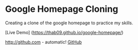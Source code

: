 # Google Homepage Cloning
Creating a clone of the google homepage to practice my skills.

[Live Demo] (https://thab09.github.io/google-homepage/)

http://github.com - automatic!
[GitHub](http://github.com)
